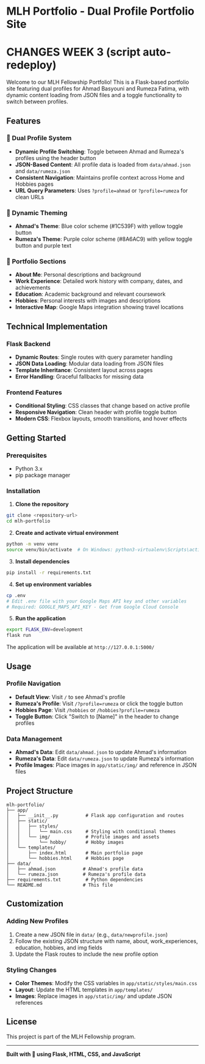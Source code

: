 # MLH Portfolio - Dual Profile Portfolio Site
# CHANGES WEEK 3 (script auto-redeploy)

Welcome to our MLH Fellowship Portfolio! This is a Flask-based portfolio site featuring dual profiles for Ahmad Basyouni and Rumeza Fatima, with dynamic content loading from JSON files and a toggle functionality to switch between profiles.

## Features

### 🎯 Dual Profile System
- **Dynamic Profile Switching**: Toggle between Ahmad and Rumeza's profiles using the header button
- **JSON-Based Content**: All profile data is loaded from `data/ahmad.json` and `data/rumeza.json`
- **Consistent Navigation**: Maintains profile context across Home and Hobbies pages
- **URL Query Parameters**: Uses `?profile=ahmad` or `?profile=rumeza` for clean URLs

### 🎨 Dynamic Theming
- **Ahmad's Theme**: Blue color scheme (#1C539F) with yellow toggle button
- **Rumeza's Theme**: Purple color scheme (#8A6AC9) with yellow toggle button and purple text


### 📱 Portfolio Sections
- **About Me**: Personal descriptions and background
- **Work Experience**: Detailed work history with company, dates, and achievements
- **Education**: Academic background and relevant coursework
- **Hobbies**: Personal interests with images and descriptions
- **Interactive Map**: Google Maps integration showing travel locations

## Technical Implementation

### Flask Backend
- **Dynamic Routes**: Single routes with query parameter handling
- **JSON Data Loading**: Modular data loading from JSON files
- **Template Inheritance**: Consistent layout across pages
- **Error Handling**: Graceful fallbacks for missing data

### Frontend Features
- **Conditional Styling**: CSS classes that change based on active profile
- **Responsive Navigation**: Clean header with profile toggle button
- **Modern CSS**: Flexbox layouts, smooth transitions, and hover effects

## Getting Started

### Prerequisites
- Python 3.x
- pip package manager

### Installation

1. **Clone the repository**
```bash
git clone <repository-url>
cd mlh-portfolio
```

2. **Create and activate virtual environment**
```bash
python -m venv venv
source venv/bin/activate  # On Windows: python3-virtualenv\Scripts\activate
```

3. **Install dependencies**
```bash
pip install -r requirements.txt
```

4. **Set up environment variables**
```bash
cp .env
# Edit .env file with your Google Maps API key and other variables
# Required: GOOGLE_MAPS_API_KEY - Get from Google Cloud Console

```

5. **Run the application**
```bash
export FLASK_ENV=development
flask run
```

The application will be available at `http://127.0.0.1:5000/`

## Usage

### Profile Navigation
- **Default View**: Visit `/` to see Ahmad's profile
- **Rumeza's Profile**: Visit `/?profile=rumeza` or click the toggle button
- **Hobbies Page**: Visit `/hobbies` or `/hobbies?profile=rumeza`
- **Toggle Button**: Click "Switch to [Name]" in the header to change profiles

### Data Management
- **Ahmad's Data**: Edit `data/ahmad.json` to update Ahmad's information
- **Rumeza's Data**: Edit `data/rumeza.json` to update Rumeza's information
- **Profile Images**: Place images in `app/static/img/` and reference in JSON files

## Project Structure

```
mlh-portfolio/
├── app/
│   ├── __init__.py          # Flask app configuration and routes
│   ├── static/
│   │   ├── styles/
│   │   │   └── main.css     # Styling with conditional themes
│   │   └── img/             # Profile images and assets
│   │       └── hobby/       # Hobby images
│   └── templates/
│       ├── index.html       # Main portfolio page
│       └── hobbies.html     # Hobbies page
├── data/
│   ├── ahmad.json          # Ahmad's profile data
│   └── rumeza.json         # Rumeza's profile data
├── requirements.txt         # Python dependencies
└── README.md               # This file
```

## Customization

### Adding New Profiles
1. Create a new JSON file in `data/` (e.g., `data/newprofile.json`)
2. Follow the existing JSON structure with name, about, work_experiences, education, hobbies, and img fields
3. Update the Flask routes to include the new profile option

### Styling Changes
- **Color Themes**: Modify the CSS variables in `app/static/styles/main.css`
- **Layout**: Update the HTML templates in `app/templates/`
- **Images**: Replace images in `app/static/img/` and update JSON references

## License

This project is part of the MLH Fellowship program.

---

**Built with 💜 using Flask, HTML, CSS, and JavaScript**
